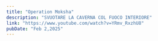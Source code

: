 ```yaml
---
title: "Operation Moksha"
description: "SVUOTARE LA CAVERNA COL FUOCO INTERIORE"
link: "https://www.youtube.com/watch?v=YRmv_RxzhU8"
pubDate: "Feb 2,2025"
---
```

